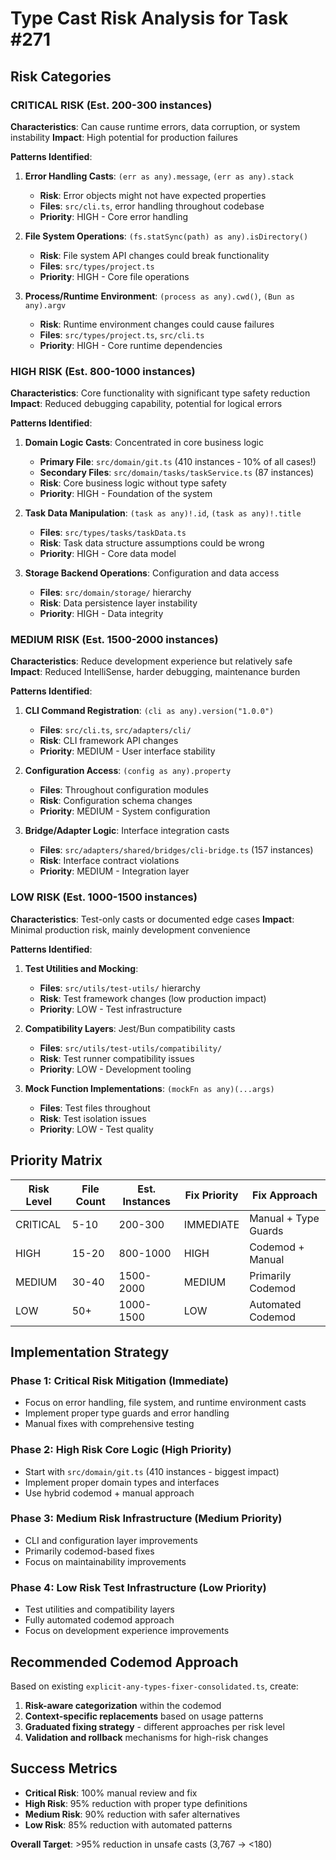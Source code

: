 # Type Cast Risk Analysis for Task #271

## Risk Categories

### CRITICAL RISK (Est. 200-300 instances)

**Characteristics**: Can cause runtime errors, data corruption, or system instability
**Impact**: High potential for production failures

**Patterns Identified**:

1. **Error Handling Casts**: `(err as any).message`, `(err as any).stack`

   - **Risk**: Error objects might not have expected properties
   - **Files**: `src/cli.ts`, error handling throughout codebase
   - **Priority**: HIGH - Core error handling

2. **File System Operations**: `(fs.statSync(path) as any).isDirectory()`

   - **Risk**: File system API changes could break functionality
   - **Files**: `src/types/project.ts`
   - **Priority**: HIGH - Core file operations

3. **Process/Runtime Environment**: `(process as any).cwd()`, `(Bun as any).argv`
   - **Risk**: Runtime environment changes could cause failures
   - **Files**: `src/types/project.ts`, `src/cli.ts`
   - **Priority**: HIGH - Core runtime dependencies

### HIGH RISK (Est. 800-1000 instances)

**Characteristics**: Core functionality with significant type safety reduction
**Impact**: Reduced debugging capability, potential for logical errors

**Patterns Identified**:

1. **Domain Logic Casts**: Concentrated in core business logic

   - **Primary File**: `src/domain/git.ts` (410 instances - 10% of all cases!)
   - **Secondary Files**: `src/domain/tasks/taskService.ts` (87 instances)
   - **Risk**: Core business logic without type safety
   - **Priority**: HIGH - Foundation of the system

2. **Task Data Manipulation**: `(task as any)!.id`, `(task as any)!.title`

   - **Files**: `src/types/tasks/taskData.ts`
   - **Risk**: Task data structure assumptions could be wrong
   - **Priority**: HIGH - Core data model

3. **Storage Backend Operations**: Configuration and data access
   - **Files**: `src/domain/storage/` hierarchy
   - **Risk**: Data persistence layer instability
   - **Priority**: HIGH - Data integrity

### MEDIUM RISK (Est. 1500-2000 instances)

**Characteristics**: Reduce development experience but relatively safe
**Impact**: Reduced IntelliSense, harder debugging, maintenance burden

**Patterns Identified**:

1. **CLI Command Registration**: `(cli as any).version("1.0.0")`

   - **Files**: `src/cli.ts`, `src/adapters/cli/`
   - **Risk**: CLI framework API changes
   - **Priority**: MEDIUM - User interface stability

2. **Configuration Access**: `(config as any).property`

   - **Files**: Throughout configuration modules
   - **Risk**: Configuration schema changes
   - **Priority**: MEDIUM - System configuration

3. **Bridge/Adapter Logic**: Interface integration casts
   - **Files**: `src/adapters/shared/bridges/cli-bridge.ts` (157 instances)
   - **Risk**: Interface contract violations
   - **Priority**: MEDIUM - Integration layer

### LOW RISK (Est. 1000-1500 instances)

**Characteristics**: Test-only casts or documented edge cases
**Impact**: Minimal production risk, mainly development convenience

**Patterns Identified**:

1. **Test Utilities and Mocking**:

   - **Files**: `src/utils/test-utils/` hierarchy
   - **Risk**: Test framework changes (low production impact)
   - **Priority**: LOW - Test infrastructure

2. **Compatibility Layers**: Jest/Bun compatibility casts

   - **Files**: `src/utils/test-utils/compatibility/`
   - **Risk**: Test runner compatibility issues
   - **Priority**: LOW - Development tooling

3. **Mock Function Implementations**: `(mockFn as any)(...args)`
   - **Files**: Test files throughout
   - **Risk**: Test isolation issues
   - **Priority**: LOW - Test quality

## Priority Matrix

| Risk Level | File Count | Est. Instances | Fix Priority | Fix Approach         |
| ---------- | ---------- | -------------- | ------------ | -------------------- |
| CRITICAL   | 5-10       | 200-300        | IMMEDIATE    | Manual + Type Guards |
| HIGH       | 15-20      | 800-1000       | HIGH         | Codemod + Manual     |
| MEDIUM     | 30-40      | 1500-2000      | MEDIUM       | Primarily Codemod    |
| LOW        | 50+        | 1000-1500      | LOW          | Automated Codemod    |

## Implementation Strategy

### Phase 1: Critical Risk Mitigation (Immediate)

- Focus on error handling, file system, and runtime environment casts
- Implement proper type guards and error handling
- Manual fixes with comprehensive testing

### Phase 2: High Risk Core Logic (High Priority)

- Start with `src/domain/git.ts` (410 instances - biggest impact)
- Implement proper domain types and interfaces
- Use hybrid codemod + manual approach

### Phase 3: Medium Risk Infrastructure (Medium Priority)

- CLI and configuration layer improvements
- Primarily codemod-based fixes
- Focus on maintainability improvements

### Phase 4: Low Risk Test Infrastructure (Low Priority)

- Test utilities and compatibility layers
- Fully automated codemod approach
- Focus on development experience improvements

## Recommended Codemod Approach

Based on existing `explicit-any-types-fixer-consolidated.ts`, create:

1. **Risk-aware categorization** within the codemod
2. **Context-specific replacements** based on usage patterns
3. **Graduated fixing strategy** - different approaches per risk level
4. **Validation and rollback** mechanisms for high-risk changes

## Success Metrics

- **Critical Risk**: 100% manual review and fix
- **High Risk**: 95% reduction with proper type definitions
- **Medium Risk**: 90% reduction with safer alternatives
- **Low Risk**: 85% reduction with automated patterns

**Overall Target**: >95% reduction in unsafe casts (3,767 → <180)
